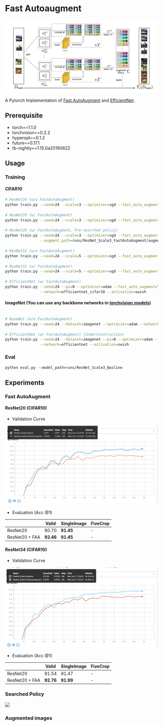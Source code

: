 # Fast Autoaugment
<img src="figures/faa.png" width=800px>

A Pytorch Implementation of [Fast AutoAugment](https://arxiv.org/pdf/1905.00397.pdf) and [EfficientNet](https://arxiv.org/abs/1905.11946).

## Prerequisite
* torch==1.1.0
* torchvision==0.2.2
* hyperopt==0.1.2
* future==0.17.1
* tb-nightly==1.15.0a20190622

## Usage
### Training
#### CIFAR10
```bash
# ResNet20 (w/o FastAutoAugment)
python train.py --seed=24 --scale=3 --optimizer=sgd --fast_auto_augment=False

# ResNet20 (w/ FastAutoAugment)
python train.py --seed=24 --scale=3 --optimizer=sgd --fast_auto_augment=True

# ResNet20 (w/ FastAutoAugment, Pre-searched policy)
python train.py --seed=24 --scale=3 --optimizer=sgd --fast_auto_augment=True \
                --augment_path=runs/ResNet_Scale3_FastAutoAugment/augmentation.cp

# ResNet32 (w/o FastAutoAugment)
python train.py --seed=24 --scale=5 --optimizer=sgd --fast_auto_augment=False

# ResNet32 (w/ FastAutoAugment)
python train.py --seed=24 --scale=5 --optimizer=sgd --fast_auto_augment=True

# EfficientNet (w/ FastAutoAugment)
python train.py --seed=24 --pi=0 --optimizer=adam --fast_auto_augment=True \
                --network=efficientnet_cifar10 --activation=swish
```

#### ImageNet (You can use any backbone networks in [torchvision.models](https://pytorch.org/docs/stable/torchvision/models.html))
```bash

# BaseNet (w/o FastAutoAugment)
python train.py --seed=24 --dataset=imagenet --optimizer=adam --network=resnet50

# EfficientNet (w/ FastAutoAugment) (UnderConstruction)
python train.py --seed=24 --dataset=imagenet --pi=0 --optimizer=adam --fast_auto_augment=True \
                --network=efficientnet --activation=swish
```

### Eval
``` 
python eval.py --model_path=runs/ResNet_Scale3_Basline
```

## Experiments
### Fast AutoAugment
#### ResNet20 (CIFAR10)
* Validation Curve
<img src="figures/resnet20_valid.png">

* Evaluation (Acc @1)

|                | Valid | SingleImage | FiveCrop |
|----------------|-------|-------------|----------|
| ResNet20       | 90.70 | **91.45**   |   -      |
| ResNet20 + FAA |**92.46**| **91.45** |   -      |

#### ResNet34 (CIFAR10)
* Validation Curve
<img src="figures/resnet34_valid.png">

* Evaluation (Acc @1)

|                | Valid | SingleImage | FiveCrop |
|----------------|-------|-------------|----------|
| ResNet20       | 91.54 | 91.47       |   -      |
| ResNet20 + FAA |**92.76**| **91.99** |   -      |

### Searched Policy
<img src="policy.png">

### Augmented images
